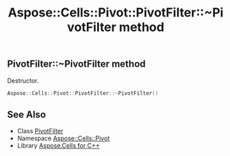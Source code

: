 ﻿---
title: Aspose::Cells::Pivot::PivotFilter::~PivotFilter method
linktitle: ~PivotFilter
second_title: Aspose.Cells for C++ API Reference
description: 'Aspose::Cells::Pivot::PivotFilter::~PivotFilter method. Destructor in C++.'
type: docs
weight: 200
url: /cpp/aspose.cells.pivot/pivotfilter/~pivotfilter/
---
## PivotFilter::~PivotFilter method


Destructor.

```cpp
Aspose::Cells::Pivot::PivotFilter::~PivotFilter()
```

## See Also

* Class [PivotFilter](../)
* Namespace [Aspose::Cells::Pivot](../../)
* Library [Aspose.Cells for C++](../../../)
